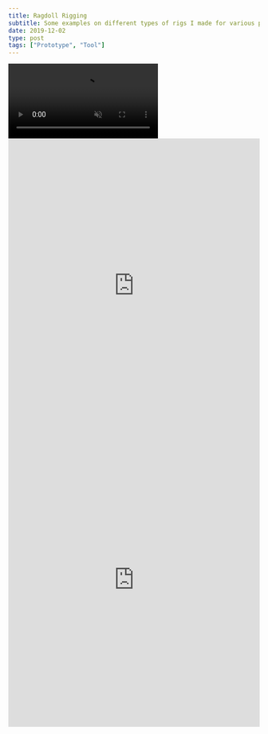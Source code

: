 ```yaml
---
title: Ragdoll Rigging
subtitle: Some examples on different types of rigs I made for various projects
date: 2019-12-02
type: post
tags: ["Prototype", "Tool"]
---
```


<div class="video_thing">
    <video muted autoplay="" name="media" loop=""><source src="https://thumbs.gfycat.com/ElderlyMagnificentDuck-mobile.mp4" type="video/mp4"></video>
</div>

<div style='position:relative; padding-bottom:calc(108.26% + 44px)'><iframe src='https://thumbs.gfycat.com/BoilingFragrantHoneybee-mobile.mp4' frameborder='0' scrolling='no' width='100%' height='100%' style='position:absolute;top:0;left:0;' allowfullscreen></iframe></div>
<div style='position:relative; padding-bottom:calc(108.26% + 44px)'><iframe src='https://gfycat.com/ifr/ElderlyMagnificentDuck' frameborder='0' scrolling='no' width='100%' height='100%' style='position:absolute;top:0;left:0;' allowfullscreen></iframe></div>
<!--more-->

